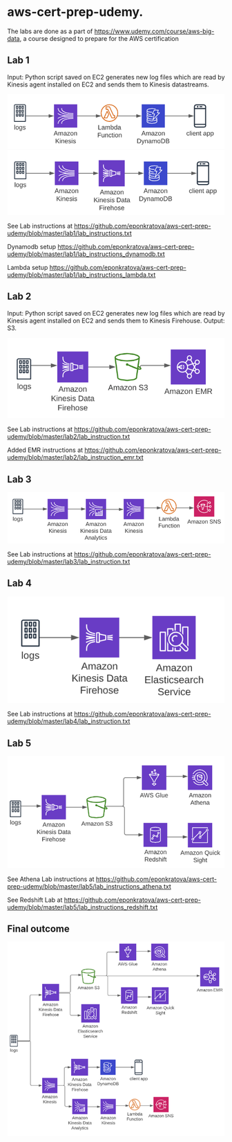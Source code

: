 # aws-cert-prep-udemy.

The labs are done as a part of https://www.udemy.com/course/aws-big-data, a course designed to prepare for the AWS certification

## Lab 1
Input: Python script saved on EC2 generates new log files which are read by Kinesis agent installed on EC2 and sends them to Kinesis datastreams.

![option 1](https://github.com/eponkratova/aws-cert-prep-udemy/blob/master/lab1/pics/option1.png)
![option 2](https://github.com/eponkratova/aws-cert-prep-udemy/blob/master/lab1/pics/option2.png)

See Lab instructions at https://github.com/eponkratova/aws-cert-prep-udemy/blob/master/lab1/lab_instructions.txt

Dynamodb setup https://github.com/eponkratova/aws-cert-prep-udemy/blob/master/lab1/lab_instructions_dynamodb.txt

Lambda setup https://github.com/eponkratova/aws-cert-prep-udemy/blob/master/lab1/lab_instructions_lambda.txt

## Lab 2
Input: Python script saved on EC2 generates new log files which are read by Kinesis agent installed on EC2 and sends them to Kinesis Firehouse.
Output: S3.

![option 1](https://github.com/eponkratova/aws-cert-prep-udemy/blob/master/lab2/pics/option1.png)

See Lab instructions at https://github.com/eponkratova/aws-cert-prep-udemy/blob/master/lab2/lab_instruction.txt

Added EMR instructions at https://github.com/eponkratova/aws-cert-prep-udemy/blob/master/lab2/lab_instruction_emr.txt

## Lab 3

![option 1](https://github.com/eponkratova/aws-cert-prep-udemy/blob/master/lab3/pics/option1.png)

See Lab instructions at https://github.com/eponkratova/aws-cert-prep-udemy/blob/master/lab3/lab_instruction.txt

## Lab 4

![option 1](https://github.com/eponkratova/aws-cert-prep-udemy/blob/master/lab4/pics/option1.png)

See Lab instructions at https://github.com/eponkratova/aws-cert-prep-udemy/blob/master/lab4/lab_instruction.txt

## Lab 5

![option 1](https://github.com/eponkratova/aws-cert-prep-udemy/blob/master/lab5/pics/option1.png)

See Athena Lab instructions at https://github.com/eponkratova/aws-cert-prep-udemy/blob/master/lab5/lab_instructions_athena.txt

See Redshift Lab at https://github.com/eponkratova/aws-cert-prep-udemy/blob/master/lab5/lab_instructions_redshift.txt

## Final outcome


![option 1](https://github.com/eponkratova/aws-cert-prep-udemy/blob/master/option1.png)
